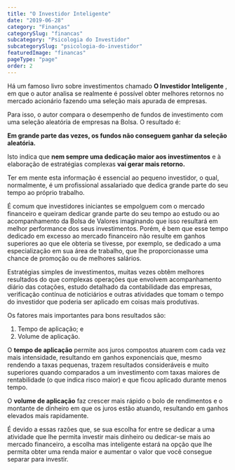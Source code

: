 ```yaml
---
title: "O Investidor Inteligente"
date: "2019-06-28"
category: "Finanças"
categorySlug: "financas"
subcategory: "Psicologia do Investidor"
subcategorySlug: "psicologia-do-investidor"
featuredImage: "financas"
pageType: "page"
order: 2
---
```


Há um famoso livro sobre investimentos chamado **O Investidor Inteligente** , em que o autor analisa se realmente é possível obter melhores retornos no mercado acionário fazendo uma seleção mais apurada de empresas.

Para isso, o autor compara o desempenho de fundos de investimento com uma seleção aleatória de empresas na Bolsa. O resultado é:

**Em grande parte das vezes, os fundos não conseguem ganhar da seleção aleatória.**

Isto indica que **nem sempre uma dedicação maior aos investimentos** e à elaboração de estratégias complexas **vai gerar mais retorno.**

Ter em mente esta informação é essencial ao pequeno investidor, o qual, normalmente, é um profissional assalariado que dedica grande parte do seu tempo ao próprio trabalho. 

É comum que investidores iniciantes se empolguem com o mercado financeiro e queiram dedicar grande parte do seu tempo ao estudo ou ao acompanhamento da Bolsa de Valores imaginando que isso resultará em melhor performance dos seus investimentos.
Porém, é bem que esse tempo dedicado em excesso ao mercado financeiro não resulte em ganhos superiores ao que ele obteria se tivesse, por exemplo, se dedicado a uma especialização em sua área de trabalho, que lhe proporcionasse uma chance de promoção ou de melhores salários.

Estratégias simples de investimentos, muitas vezes obtêm melhores resultados do que complexas operações que envolvem acompanhamento diário das cotações, estudo detalhado da contabilidade das empresas, verificação contínua de noticiários e outras atividades que tomam o tempo do investidor que poderia ser aplicado em coisas mais produtivas.

Os fatores mais importantes para bons resultados são:
1. Tempo de aplicação; e
2. Volume de aplicação.

O **tempo de aplicação** permite aos juros compostos atuarem com cada vez mais intensidade, resultando em ganhos exponenciais que, mesmo rendendo a taxas pequenas, trazem resultados consideráveis e muito superiores quando comparados a um investimento com taxas maiores de rentabilidade (o que indica risco maior) e que ficou aplicado durante menos tempo.

O **volume de aplicação** faz crescer mais rápido o bolo de rendimentos e o montante de dinheiro em que os juros estão atuando, resultando em ganhos elevados mais rapidamente. 

É devido a essas razões que, se sua escolha for entre se dedicar a uma atividade que lhe permita investir mais dinheiro ou  dedicar-se mais ao mercado financeiro, a escolha mas inteligente estará na opção que lhe permita obter uma renda maior e aumentar o valor que você consegue separar para investir.
